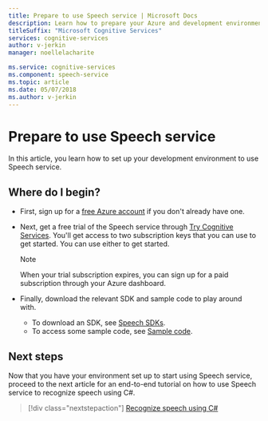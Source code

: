 ```yaml
---
title: Prepare to use Speech service | Microsoft Docs
description: Learn how to prepare your Azure and development environment to start using Speech service.
titleSuffix: "Microsoft Cognitive Services"
services: cognitive-services
author: v-jerkin
manager: noellelacharite

ms.service: cognitive-services
ms.component: speech-service
ms.topic: article
ms.date: 05/07/2018
ms.author: v-jerkin
---
```

# Prepare to use Speech service

In this article, you learn how to set up your development environment to use Speech service.

## Where do I begin?

* First, sign up for a [free Azure account](https://azure.microsoft.com/free/) if you don't already have one.

* Next, get a free trial of the Speech service through [Try Cognitive Services](https://azure.microsoft.com/try/cognitive-services/). You'll get access to two subscription keys that you can use to get started. You can use either to get started.  

    > [!NOTE]
    > When your trial subscription expires, you can sign up for a paid subscription through your Azure dashboard.

* Finally, download the relevant SDK and sample code to play around with.

    * To download an SDK, see [Speech SDKs](speech-sdk.md).
    * To access some sample code, see [Sample code](samples.md).

## Next steps

Now that you have your environment set up to start using Speech service, proceed to the next article for an end-to-end tutorial on how to use Speech service to recognize speech using C#.

> [!div class="nextstepaction"]
> [Recognize speech using C#](quickstart-csharp-windows.md)